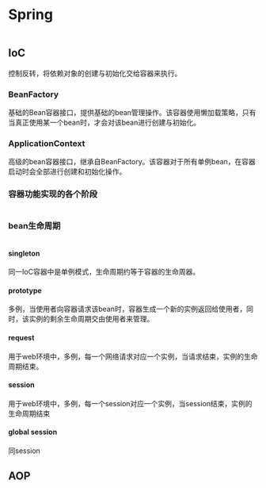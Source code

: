 # Spring

<img :src="$withBase='/img/class-extends-chain.png'" class="align-center"/>

## IoC

控制反转，将依赖对象的创建与初始化交给容器来执行。

### BeanFactory

基础的Bean容器接口，提供基础的bean管理操作。该容器使用懒加载策略，只有当真正使用某一个bean时，才会对该bean进行创建与初始化。

### ApplicationContext

高级的bean容器接口，继承自BeanFactory。该容器对于所有单例bean，在容器启动时会全部进行创建和初始化操作。

### 容器功能实现的各个阶段

<img :src="$withBase='/img/container-function-implement.png'" class="align-center"/>

### bean生命周期

<img :src="$withBase='/img/spring-bean-life-cycle.png'" class="align-center"/>

#### singleton

同一IoC容器中是单例模式，生命周期约等于容器的生命周器。

#### prototype

多例，当使用者向容器请求该bean时，容器生成一个新的实例返回给使用者，同时，该实例的剩余生命周期交由使用者来管理。

#### request

用于web环境中，多例，每一个网络请求对应一个实例，当请求结束，实例的生命周期结束。

#### session

用于web环境中，多例，每一个session对应一个实例，当session结束，实例的生命周期结束

#### global session

同session

## AOP